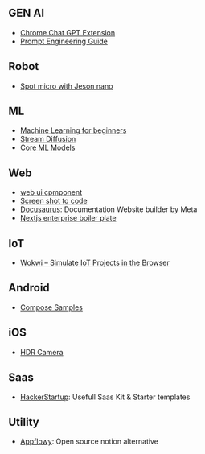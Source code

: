 ## GEN AI
- [Chrome Chat GPT Extension](https://github.com/wong2/chatgpt-google-extension)
- [Prompt Engineering Guide](https://github.com/dair-ai/Prompt-Engineering-Guide)



## Robot
- [Spot micro with Jeson nano](https://github.com/Road-Balance/SpotMicroJetson)


## ML
- [Machine Learning for beginners](https://github.com/microsoft/ML-For-Beginners)
- [Stream Diffusion](https://github.com/cumulo-autumn/StreamDiffusion)
- [Core ML Models](https://github.com/john-rocky/CoreML-Models)

## Web
- [web ui cpmponent](https://github.com/sobabear/web-ui-component)
- [Screen shot to code](https://github.com/abi/screenshot-to-code)
- [Docusaurus](https://github.com/facebook/docusaurus): Documentation Website builder by Meta
- [Nextjs enterprise boiler plate](https://github.com/Blazity/next-enterprise)


## IoT
- [Wokwi – Simulate IoT Projects in the Browser](https://wokwi.com/)

## Android
- [Compose Samples](https://github.com/android/compose-samples)

## iOS
- [HDR Camera](https://github.com/heestand-xyz/HDR-Camera)

## Saas
- [HackerStartup](https://hackerstartup.com/): Usefull Saas Kit & Starter templates 


## Utility
- [Appflowy](https://github.com/AppFlowy-IO/AppFlowy): Open source notion alternative
